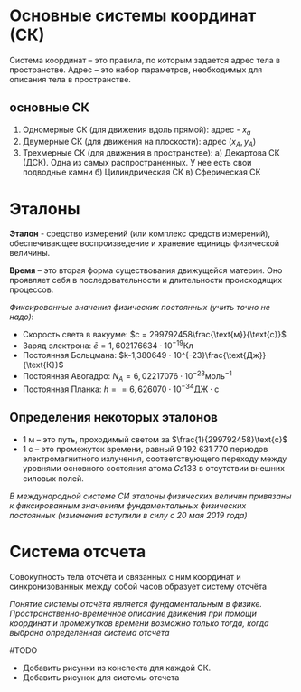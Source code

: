 # Основные системы координат (СК)
Система координат – это правила, по которым задается адрес тела в пространстве.
Адрес – это набор параметров, необходимых для описания тела в пространстве.

## основные СК

1. Одномерные СК (для движения вдоль прямой): адрес - $x_a$
2. Двумерные СК (для движения на плоскости): адрес $(x_{A}, y_{A})$
3. Трехмерные СК (для движения в пространстве):
		a) Декартова СК (ДСК). Одна из самых распространенных.
            У нее есть свои подводные камни
		б) Цилиндрическая СК
		в) Сферическая СК

# Эталоны
**Эталон** - средство измерений (или комплекс средств измерений), обеспечивающее воспроизведение и хранение единицы физической величины.

**Время** – это вторая форма существования движущейся материи. Оно проявляет себя в последовательности и длительности происходящих процессов.

*Фиксированные значения физических постоянных (учить точно не надо)*:
- Скорость света в вакууме: $c = 299792458\frac{\text{м}}{\text{с}}$
- Заряд электрона: $\bar e = 1,602176634 ⋅ 10^{-19}\text{Кл}$
- Постоянная Больцмана: $k-1,380649 ⋅ 10^{-23}\frac{\text{Дж}}{\text{К}}$ 
- Постоянная Авогадро: $N_{A} = 6,02217076 ⋅ 10^{-23}\text{моль}^{-1}$
- Постоянная Планка: $h = = 6,626070 ⋅ 10^{-34}\text{ДЖ} \cdot \text{с}$

## Определения некоторых эталонов

- 1 м – это путь, проходимый светом за $\frac{1}{299792458}\text{с}$
- 1 с – это промежуток времени, равный 9 192 631 770 периодов электромагнитного излучения, соответствующего переходу между уровнями основного состояния атома 𝐶𝑠133 в отсутствии внешних силовых полей.


*В международной системе СИ эталоны физических величин привязаны к фиксированным значениям фундаментальных физических постоянных (изменения вступили в силу с 20 мая 2019 года)*

# Система отсчета

Совокупность тела отсчёта и связанных с ним координат и синхронизованных между собой часов образует систему отсчёта

*Понятие системы отсчёта является фундаментальным в физике. Пространственно-временное описание движения при помощи координат и промежутков времени возможно только тогда, когда выбрана определённая система отсчёта*

#TODO 
- Добавить рисунки из конспекта для каждой СК. 
- Добавить рисунок для системы отсчета